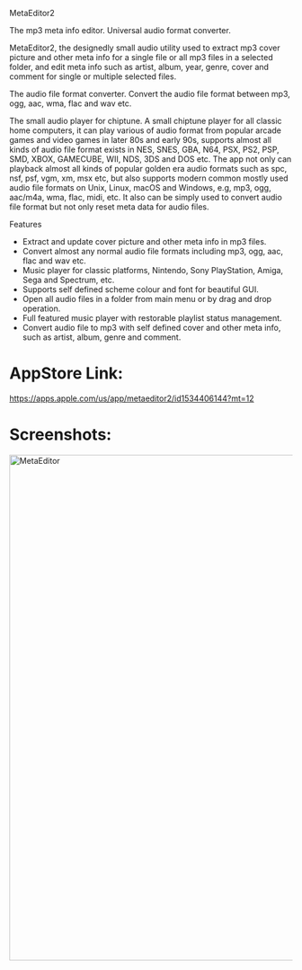 MetaEditor2

The mp3 meta info editor.
Universal audio format converter.

MetaEditor2, the designedly small audio utility used to extract mp3 cover picture and other meta info for a single file or all mp3 files in a selected folder, and edit meta info such as artist, album, year, genre, cover and comment for single or multiple selected files.

The audio file format converter.
Convert the audio file format between mp3, ogg, aac, wma, flac and wav etc.

The small audio player for chiptune.
A small chiptune player for all classic home computers, it can play various of audio format from popular arcade games and video games in later 80s and early 90s, supports almost all kinds of audio file format exists in NES, SNES, GBA, N64, PSX, PS2, PSP, SMD, XBOX, GAMECUBE, WII, NDS, 3DS and DOS etc. The app not only can playback almost all kinds of popular golden era audio formats such as spc, nsf, psf, vgm, xm, msx etc, but also supports modern common mostly used audio file formats on Unix, Linux, macOS and Windows, e.g, mp3, ogg, aac/m4a, wma, flac, midi, etc. It also can be simply used to convert audio file format but not only reset meta data for audio files.

Features
* Extract and update cover picture and other meta info in mp3 files.
* Convert almost any normal audio file formats including mp3, ogg, aac, flac and wav etc.
* Music player for classic platforms, Nintendo, Sony PlayStation, Amiga, Sega and Spectrum, etc.
* Supports self defined scheme colour and font for beautiful GUI.
* Open all audio files in a folder from main menu or by drag and drop operation.
* Full featured music player with restorable playlist status management.
* Convert audio file to mp3 with self defined cover and other meta info, such as artist, album, genre and comment.



AppStore Link:
==============
https://apps.apple.com/us/app/metaeditor2/id1534406144?mt=12


Screenshots:
==============

<img width="1440" height="900" alt="MetaEditor" src="https://github.com/user-attachments/assets/8902dd0a-674a-4232-86a7-7261c6c28893" />


